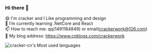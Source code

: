 ### Hi there 👋

😄 I'm cracker and I Like programming and design <br/>
🌱 I’m currently learning .NetCore and React <br/>
📫 How to reach me: qq(1491184849) or email(crackerwork@126.com) <br/>
📰 My blog address: https://www.cnblogs.com/crackerwork <br/>

![cracker-cn's Most used languages](https://github-readme-stats.vercel.app/api/top-langs/?username=cracker-cn&layout=compact&hide_border=true&langs_count=10)
